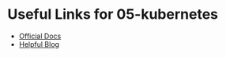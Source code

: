 # Useful Links for 05-kubernetes

- [Official Docs](https://example.com)
- [Helpful Blog](https://example.com)
